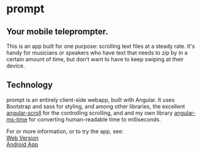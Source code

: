 prompt
======

Your mobile teleprompter.
-------------------------
This is an app built for one purpose: 
scrolling text files at a steady rate. It's handy for musicians or speakers 
who have text that needs to zip by in a certain amount of time, but don't 
want to have to keep swiping at their device.

Technology
----------
prompt is an entirely client-side webapp, built with Angular. It uses
Bootstrap and sass for styling, and among other libraries, the excellent
[angular-scroll](https://github.com/durated/angular-scroll) for the controlling
scrolling, and and my own library
[angular-ms-time](https://github.com/whenther/angular-ms-time)
for converting human-readable time to milliseconds.


For or more information, or to try the app, see:  
[Web Version](http://prompt.whentheresawill.net)  
[Android App](https://play.google.com/store/apps/details?id=net.whentheresawill.prompt)  